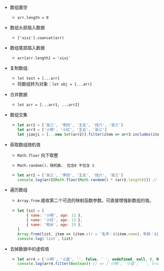 - 数组置空
  - `arr.length = 0`

- 数组头部插入数据
  - `['xixi'].coancat(arr)`

- 数组尾部插入数据
  - `arr[arr.length] = 'xixi'`

- 复制数组.
  - `let test = [...arr]`
  - 将数组转为对象：`let obj = {...arr}`

- 合并数据
  - `let arr = [...arr1, ...arr2]`

- 数组交集

  - ```js
    let arr2 = ['张三', '李四', '王五', '找六', '张三']
    let arr3 = ['小明', '小红', '王五', '张三']
    let jiaoji = [...new Set(arr2)].filter(item => arr3.includes(item)) // => ['张三', '王五']
    ```

- 获取数组随机值

  - `Math.floor` 向下取整

  - `Math.random()，随机数， 包含0 不包含 1`

  - ```js
    let arr2 = ['张三', '李四', '王五', '找六', '张三']
    console.log(arr2[Math.floor(Math.random() * (arr2.length))]) // => 张三
    ```

- 遍历数组

  - `Array.from`.接收第二个可选的映射函数参数。可直接增强新数组的值。

  - ```js
    let list = [
        { name: '小明', age: 11 },
        { name: '小红', age: 13 },
        { name: '校长', age: 15 },
    ]
    Array.from(list, item => (item.str = `名字：${item.name}，年龄：${item.age}`))
    console.log(`list`, list)
    ```

- 去掉数据中的虚假值

  - ```js
    let arr4 = ['小明', '小蓝', '', false, ' ', undefined, null, 0, NaN, true]
    console.log(arr4.filter(Boolean)) // => ['小明', '小蓝', ' ', true]
    ```

    


